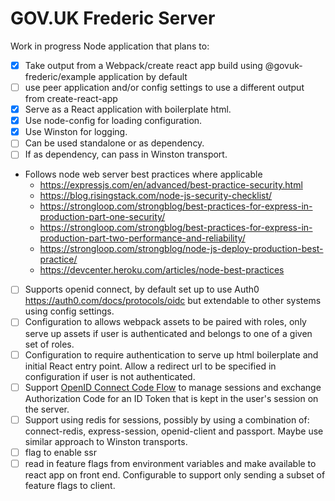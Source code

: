 # GOV.UK Frederic Server

Work in progress Node application that plans to:

- [x] Take output from a Webpack/create react app build using @govuk-frederic/example application by default
- [ ] use peer application and/or config settings to use a different output from create-react-app
- [x] Serve as a React application with boilerplate html.
- [x] Use node-config for loading configuration.
- [x] Use Winston for logging.
- [ ] Can be used standalone or as dependency.
- [ ] If as dependency, can pass in Winston transport.
- Follows node web server best practices where applicable
  - https://expressjs.com/en/advanced/best-practice-security.html
  - https://blog.risingstack.com/node-js-security-checklist/
  - https://strongloop.com/strongblog/best-practices-for-express-in-production-part-one-security/
  - https://strongloop.com/strongblog/best-practices-for-express-in-production-part-two-performance-and-reliability/
  - https://strongloop.com/strongblog/node-js-deploy-production-best-practice/
  - https://devcenter.heroku.com/articles/node-best-practices
- [ ] Supports openid connect, by default set up to use Auth0 https://auth0.com/docs/protocols/oidc but extendable to other systems using config settings.
- [ ] Configuration to allows webpack assets to be paired with roles, only serve up assets if user is authenticated and belongs to one of a given set of roles.
- [ ] Configuration to require authentication to serve up html boilerplate and initial React entry point. Allow a redirect url to be specified in configuration if user is not authenticated.
- [ ] Support [OpenID Connect Code Flow]([https://openid.net/specs/openid-connect-core-1_0.html#CodeFlowAuth) to manage sessions and exchange Authorization Code for an ID Token that is kept in the user's session on the server.
- [ ] Support using redis for sessions, possibly by using a combination of: connect-redis, express-session, openid-client and passport. Maybe use similar approach to Winston transports.
- [ ] flag to enable ssr
- [ ] read in feature flags from environment variables and make available to react app on front end. Configurable to support only sending a subset of feature flags to client.
